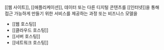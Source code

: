 [[웹 사이트]], [[애플리케이션]], 데이터 또는 다른 디지털 콘텐츠를 [[인터넷]]을 통해 접근 가능하게 만들기 위한 서비스를 제공하는 과정 또는 비즈니스 모델을

- [[웹 호스팅]]
- [[클라우드 호스팅]]
- [[서버 호스팅]]
- [[네트워크 호스팅]]